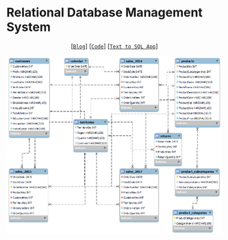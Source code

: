 # Relational Database Management System

<div align="center">

[[`Blog`](https://ahmedsalim3.github.io/posts/adventureworks-database/)] [[`Code`](https://github.com/ahmedsalim3/AdventureWorks-Database)] [[`Text to SQL App`](https://ai-sql.streamlit.app/)]

![adventureworks-schema](./adventureworks_schema.png)
</div>
